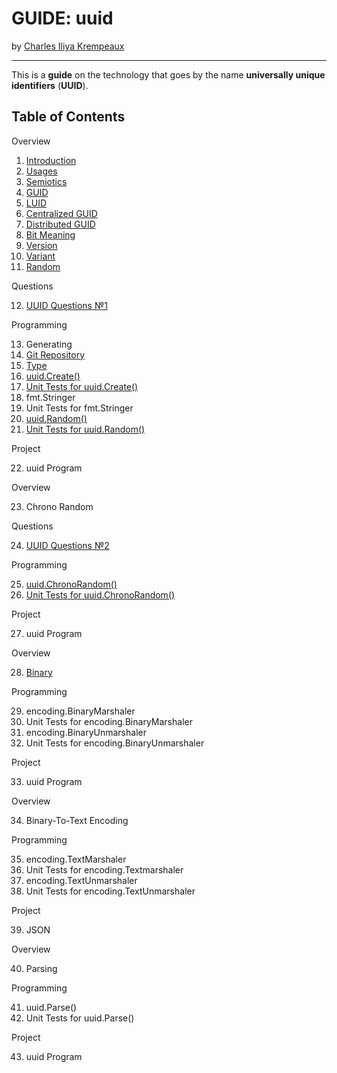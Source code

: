 # GUIDE: uuid

by [Charles Iliya Krempeaux](http://changelog.ca/)

---

This is a **guide** on the technology that goes by the name **universally unique identifiers** (**UUID**).

## Table of Contents

Overview

1. [Introduction](chapters/introduction/README.md)
2. [Usages](chapters/usages/README.md)
3. [Semiotics](chapters/semiotics/README.md)
4. [GUID](chapters/guid/README.md)
5. [LUID](chapters/luid/README.md)
6. [Centralized GUID](chapters/centralized-guid/README.md)
7. [Distributed GUID](chapters/distributed-guid/README.md)
8. [Bit Meaning](chapters/bit-meaing/README.md)
9. [Version](chapters/version/README.md)
10. [Variant](chapters/variant/README.md)
11. [Random](chapters/random/README.md)

Questions

12. [UUID Questions №1](chapters/questions-1/README.md)

Programming

13. Generating
14. [Git Repository](chapters/git-repository/README.md)
15. [Type](chapters/type/README.md)
16. [uuid.Create()](chapters/function-create/README.md)
17. [Unit Tests for uuid.Create()](chapters/function-create-unit-tests/README.md)
18. fmt.Stringer
19. Unit Tests for fmt.Stringer
20. [uuid.Random()](chapters/function-random/README.md)
21. [Unit Tests for uuid.Random()](chapters/function-random/unit-tests/README.md)

Project

22. uuid Program

Overview

23. Chrono Random

Questions

24. [UUID Questions №2](chapters/questions-2/README.md)

Programming

25. [uuid.ChronoRandom()](chapters/function-chronorandom/README.md)
26. [Unit Tests for uuid.ChronoRandom()](chapters/function-chronorandom-unit-tests/README.md)

Project

27. uuid Program

Overview

28. [Binary](chapters/binary/README.md)

Programming

29. encoding.BinaryMarshaler
30. Unit Tests for encoding.BinaryMarshaler
31. encoding.BinaryUnmarshaler
32. Unit Tests for encoding.BinaryUnmarshaler

Project

33. uuid Program

Overview

34. Binary-To-Text Encoding

Programming

35. encoding.TextMarshaler
36. Unit Tests for encoding.Textmarshaler
37. encoding.TextUnmarshaler
38. Unit Tests for encoding.TextUnmarshaler

Project

39. JSON

Overview

40. Parsing

Programming

41. uuid.Parse()
42. Unit Tests for uuid.Parse()

Project

43. uuid Program
